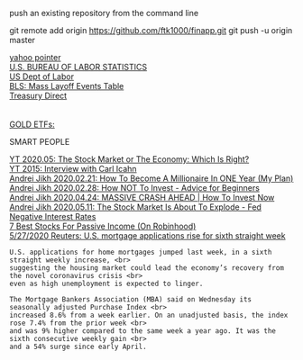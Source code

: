 push an existing repository from the command line

  git remote add origin https://github.com/ftk1000/finapp.git
  git push -u origin master

[yahoo pointer](https://finance.yahoo.com/quotes/VOO,XOM,VDE/view/v1)<br>
[U.S. BUREAU OF LABOR STATISTICS](https://www.bls.gov/data/#productivity)<br>
[US Dept of Labor](https://search.usa.gov/search?utf8=%E2%9C%93&affiliate=www.dol.gov&query=unemployment+stats)<br>
[BLS: Mass Layoff Events Table](https://www.bls.gov/news.release/mmls.t01.htm)<br>
[Treasury Direct](https://www.treasurydirect.gov/indiv/indiv.htm)<br>
[]()<br>
[]()<br>
[GOLD ETFs: ](https://www.investopedia.com/articles/etfs/top-gold-etfs/)<br>

SMART PEOPLE

[YT 2020.05: The Stock Market or The Economy: Which Is Right?](https://youtu.be/rxwSPfWMzew)<br>
[YT 2015: Interview with Carl Icahn](https://youtu.be/GsN0WVLjpcs)<br>
[Andrei Jikh 2020.02.21: How To Become A Millionaire In ONE Year (My Plan)](https://www.youtube.com/watch?v=IoOgnnX_p10)<br>
[Andrei Jikh 2020.02.28: How NOT To Invest - Advice for Beginners](https://www.youtube.com/watch?v=uB6guymgX3w)<br>
[Andrei Jikh 2020.04.24:  MASSIVE CRASH AHEAD | How To Invest Now](https://www.youtube.com/watch?v=92wenJfjBDY&feature=youtu.be)<br>
[Andrei Jikh 2020.05.11: The Stock Market Is About To Explode - Fed Negative Interest Rates](https://www.youtube.com/watch?v=NC6DTvdplOs)<br>
[7 Best Stocks For Passive Income (On Robinhood)](https://www.youtube.com/watch?v=PUQsxWDhNyc)<br>
[5/27/2020 Reuters: U.S. mortgage applications rise for sixth straight week](https://www.reuters.com/article/us-usa-economy-housing-idUSKBN2331IX)<br>

    U.S. applications for home mortgages jumped last week, in a sixth straight weekly increase, <br>
    suggesting the housing market could lead the economy’s recovery from the novel coronavirus crisis <br>
    even as high unemployment is expected to linger.

    The Mortgage Bankers Association (MBA) said on Wednesday its seasonally adjusted Purchase Index <br>
    increased 8.6% from a week earlier. On an unadjusted basis, the index rose 7.4% from the prior week <br>
    and was 9% higher compared to the same week a year ago. It was the sixth consecutive weekly gain <br>
    and a 54% surge since early April.

[]()<br>
[]()<br>
[]()<br>



